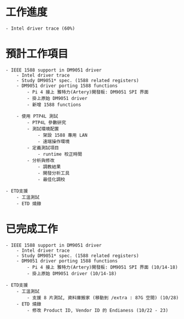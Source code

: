 

# 工作進度
    - Intel driver trace (60%)

# 預計工作項目
    - IEEE 1588 support in DM9051 driver
        - Intel driver trace
        - Study DM9051* spec. (1588 related registers)
        - DM9051 driver porting 1588 functions
            - Pi 4 接上 雅特力(Artery)開發板: DM9051 SPI 界面
            - 掛上原始 DM9051 driver
            - 新增 1588 functions

        - 使用 PTP4L 測試
            - PTP4L 參數研究
            - 測試環境配置
                - 架設 1588 專用 LAN
                - 遠端操作環境
            - 定義測試項目
                - runtime 校正時間
            - 分析與修改
                - 調教結果
                - 開發分析工具
                - 最佳化調校

    - ETD支援
        - 工溫測試
        - ETD 燒錄

# 已完成工作
    - IEEE 1588 support in DM9051 driver
        - Intel driver trace
        - Study DM9051* spec. (1588 related registers)
        - DM9051 driver porting 1588 functions
            - Pi 4 接上 雅特力(Artery)開發板: DM9051 SPI 界面 (10/14-18)
            - 掛上原始 DM9051 driver (10/14-18)

    - ETD支援
        - 工溫測試
            - 支援 8 片測試, 資料庫搬家 (移動到 /extra : 87G 空間) (10/28)
        - ETD 燒錄
            - 修改 Product ID, Vendor ID 的 Endianess (10/22 - 23)
